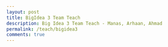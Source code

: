 ```yaml
---
layout: post
title: BigIdea 3 Team Teach
description: Big Idea 3 Team Teach - Manas, Arhaan, Ahmad
permalink: /teach/bigidea3
comments: true
---
```


